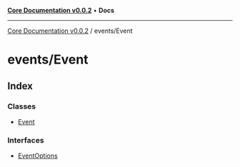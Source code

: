 [**Core Documentation v0.0.2**](../../README.md) • **Docs**

***

[Core Documentation v0.0.2](../../modules.md) / events/Event

# events/Event

## Index

### Classes

- [Event](classes/Event.md)

### Interfaces

- [EventOptions](interfaces/EventOptions.md)
